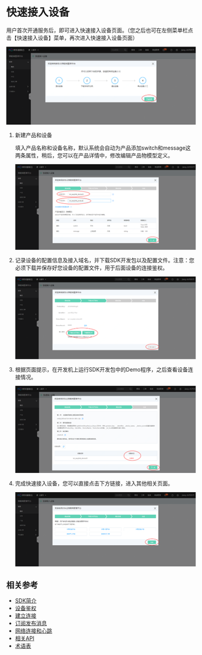 # 快速接入设备

用户首次开通服务后，即可进入快速接入设备页面。（您之后也可在左侧菜单栏点击【快速接入设备】菜单，再次进入快速接入设备页面）

![快速接入设备首页](../../../../image/IoT/IoT-DeviceSDK/easylink0.png)

1. 新建产品和设备

   填入产品名称和设备名称，默认系统会自动为产品添加switch和message这两条属性，稍后，您可以在产品详情中，修改编辑产品物模型定义。

   ![快速接入设备第一步](../../../../image/IoT/IoT-DeviceSDK/easylink01.png)

2. 记录设备的配置信息及接入域名，并下载SDK开发包以及配置文件。注意：您必须下载并保存好您设备的配置文件，用于后面设备的连接鉴权。

   ![快速接入设备第二步](../../../../image/IoT/IoT-DeviceSDK/easylink02.png)

3. 根据页面提示，在开发机上运行SDK开发包中的Demo程序，之后查看设备连接情况。

   ![快速接入设备第三步](../../../../image/IoT/IoT-DeviceSDK/easylink03.png)

4. 完成快速接入设备，您可以直接点击下方链接，进入其他相关页面。

   ![快速接入设备第四步](../../../../image/IoT/IoT-DeviceSDK/easylink04.png)


## 相关参考

- [SDK简介](../Developer-Guide-Device/Introduction.md)
- [设备鉴权](../Developer-Guide-Device/AuthenticateDevices.md)
- [建立连接](../Developer-Guide-Device/EstablishConnection.md)
- [订阅发布消息](../Developer-Guide-Device/SubPub.md)
- [网络连接和心跳](../Developer-Guide-Device/HeartBeat-Reconnection.md)
- [相关API](../Developer-Guide-Device/API.md)
- [术语表](../Developer-Guide-Device/Glossary.md)
